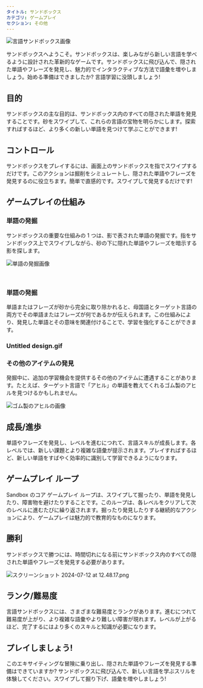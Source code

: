 ```yaml
---
タイトル: サンドボックス
カテゴリ: ゲームプレイ
セクション: その他
---
```

![言語サンドボックス画像](https://help.Studycat.com/hc/article_attachments/34873193987353)

サンドボックスへようこそ。サンドボックスは、楽しみながら新しい言語を学べるように設計された革新的なゲームです。サンドボックスに飛び込んで、隠された単語やフレーズを発見し、魅力的でインタラクティブな方法で語彙を増やしましょう。始める準備はできましたか? 言語学習に没頭しましょう!

## 目的

サンドボックスの主な目的は、サンドボックス内のすべての隠された単語を発見することです。砂をスワイプして、これらの言語の宝物を明らかにします。探索すればするほど、より多くの新しい単語を見つけて学ぶことができます!

## コントロール

サンドボックスをプレイするには、画面上のサンドボックスを指でスワイプするだけです。このアクションは掘削をシミュレートし、隠された単語やフレーズを発見するのに役立ちます。簡単で直感的です。スワイプして発見するだけです!

## ゲームプレイの仕組み

### 単語の発掘

サンドボックスの重要な仕組みの 1 つは、影で表された単語の発掘です。指をサンドボックス上でスワイプしながら、砂の下に隠れた単語やフレーズを暗示する影を探します。

![単語の発掘画像](https://help.Studycat.com/hc/article_attachments/34873193990169)

 

### 単語の発掘

単語またはフレーズが砂から完全に取り除かれると、母国語とターゲット言語の両方でその単語またはフレーズが何であるかが伝えられます。この仕組みにより、発見した単語とその意味を関連付けることで、学習を強化することができます。

### Untitled design.gif

### その他のアイテムの発見

発掘中に、追加の学習機会を提供するその他のアイテムに遭遇することがあります。たとえば、ターゲット言語で「アヒル」の単語を教えてくれるゴム製のアヒルを見つけるかもしれません。

![ゴム製のアヒルの画像](https://help.Studycat.com/hc/article_attachments/34873210402585)

## 成長/進歩

単語やフレーズを発見し、レベルを進むにつれて、言語スキルが成長します。各レベルでは、新しい課題とより複雑な語彙が提示されます。プレイすればするほど、新しい単語をすばやく効率的に識別して学習できるようになります。

## ゲームプレイ ループ

Sandbox のコア ゲームプレイ ループは、スワイプして掘ったり、単語を発見したり、障害物を避けたりすることです。このループは、各レベルをクリアして次のレベルに進むたびに繰り返されます。掘ったり発見したりする継続的なアクションにより、ゲームプレイは魅力的で教育的なものになります。

## 勝利

サンドボックスで勝つには、時間切れになる前にサンドボックス内のすべての隠された単語やフレーズを発見する必要があります。

![スクリーンショット 2024-07-12 at 12.48.17.png](https://help.Studycat.com/hc/article_attachments/34967564471577)

## ランク/難易度

言語サンドボックスには、さまざまな難易度とランクがあります。進むにつれて難易度が上がり、より複雑な語彙やより難しい障害が現れます。レベルが上がるほど、完了するにはより多くのスキルと知識が必要になります。

## プレイしましょう!

このエキサイティングな冒険に乗り出し、隠された単語やフレーズを発見する準備はできていますか? サンドボックスに飛び込んで、新しい言語を学ぶスリルを体験してください。スワイプして掘り下げ、語彙を増やしましょう!